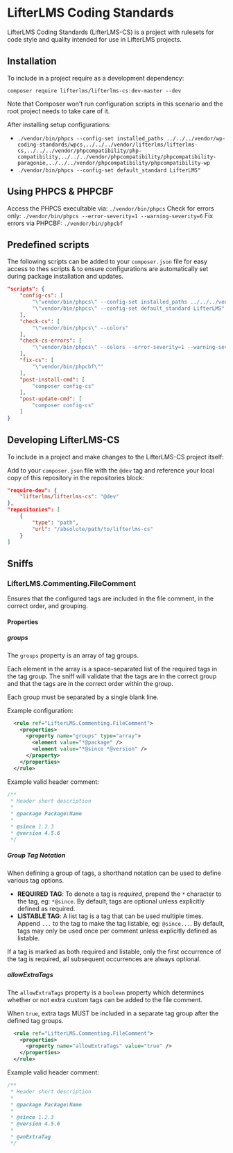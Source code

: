 LifterLMS Coding Standards
==========================

LifterLMS Coding Standards (LifterLMS-CS) is a project with rulesets for code style and quality intended for use in LifterLMS projects.


## Installation

To include in a project require as a development dependency:

`composer require lifterlms/lifterlms-cs:dev-master --dev`

Note that Composer won't run configuration scripts in this scenario and the root project needs to take care of it.

After installing setup configurations:

+ `./vendor/bin/phpcs --config-set installed_paths ../../../vendor/wp-coding-standards/wpcs,../../../vendor/lifterlms/lifterlms-cs,../../../vendor/phpcompatibility/php-compatibility,../../../vendor/phpcompatibility/phpcompatibility-paragonie,../../../vendor/phpcompatibility/phpcompatibility-wp`
+ `./vendor/bin/phpcs --config-set default_standard LifterLMS"`


## Using PHPCS & PHPCBF

Access the PHPCS execultable via: `./vendor/bin/phpcs`
Check for errors only: `./vendor/bin/phpcs --error-severity=1 --warning-severity=6`
Fix errors via PHPCBF: `./vendor/bin/phpcbf`


## Predefined scripts

The following scripts can be added to your `composer.json` file for easy access to thes scripts & to ensure configurations are automatically set during package installation and updates.

```json
"scripts": {
    "config-cs": [
        "\"vendor/bin/phpcs\" --config-set installed_paths ../../../vendor/wp-coding-standards/wpcs,../../../vendor/lifterlms/lifterlms-cs,../../../vendor/phpcompatibility/php-compatibility,../../../vendor/phpcompatibility/phpcompatibility-paragonie,../../../vendor/phpcompatibility/phpcompatibility-wp",
        "\"vendor/bin/phpcs\" --config-set default_standard LifterLMS"
    ],
    "check-cs": [
        "\"vendor/bin/phpcs\" --colors"
    ],
    "check-cs-errors": [
        "\"vendor/bin/phpcs\" --colors --error-severity=1 --warning-severity=6"
    ],
    "fix-cs": [
        "\"vendor/bin/phpcbf\""
    ],
    "post-install-cmd": [
        "composer config-cs"
    ],
    "post-update-cmd": [
        "composer config-cs"
    ]
}
```

## Developing LifterLMS-CS

To include in a project and make changes to the LifterLMS-CS project itself:

Add to your `composer.json` file with the `@dev` tag and reference your local copy of this repository in the repositories block:

```json
"require-dev": {
    "lifterlms/lifterlms-cs": "@dev"
},
"repositories": [
    {
        "type": "path",
        "url": "/absolute/path/to/lifterlms-cs"
    }
]
```

## Sniffs

### LifterLMS.Commenting.FileComment

Ensures that the configured tags are included in the file comment, in the correct order, and grouping.

#### Properties

##### groups

The `groups` property is an array of tag groups.

Each element in the array is a space-separated list of the required tags in the tag group. The sniff will validate that the tags are in the correct group and that the tags are in the correct order within the group.

Each group must be separated by a single blank line.

Example configuration:

```xml
  <rule ref="LifterLMS.Commenting.FileComment">
    <properties>
      <property name="groups" type="array">
        <element value="*@package" />
        <element value="*@since *@version" />
      </property>
    </properties>
  </rule>
```

Example valid header comment:

```php
/**
 * Header short description
 *
 * @package Package\Name
 *
 * @since 1.2.3
 * @version 4.5.6
 */
```

##### Group Tag Notation

When defining a group of tags, a shorthand notation can be used to define various tag options.

+ **REQUIRED TAG**: To denote a tag is *required*, prepend the `*` character to the tag, eg: `*@since`. By default, tags are optional unless explicitly defined as required.
+ **LISTABLE TAG**: A list tag is a tag that can be used multiple times. Append `...` to the tag to make the tag listable, eg: `@since...`. By default, tags may only be used once per comment unless explicitly defined as listable.

If a tag is marked as both required and listable, only the first occurrence of the tag is required, all subsequent occurrences are always optional.


##### allowExtraTags

The `allowExtraTags` property is a `boolean` property which determines whether or not extra custom tags can be added to the file comment.

When `true`, extra tags MUST be included in a separate tag group after the defined tag groups.

```xml
  <rule ref="LifterLMS.Commenting.FileComment">
    <properties>
      <property name="allowExtraTags" value="true" />
    </properties>
  </rule>
```

Example valid header comment:

```php
/**
 * Header short description
 *
 * @package Package\Name
 *
 * @since 1.2.3
 * @version 4.5.6
 *
 * @anExtraTag
 */
```
